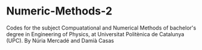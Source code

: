 # Numeric-Methods-2
Codes for the subject Compuatational and Numerical Methods of bachelor's degree in Engineering of Physics, at Universitat Politènica de Catalunya (UPC). By Núria Mercadé and Damià Casas
